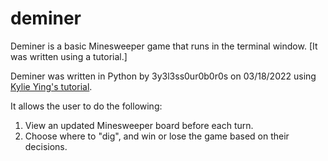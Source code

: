 # deminer
Deminer is a basic Minesweeper game that runs in the terminal window. [It was written using a tutorial.]

Deminer was written in Python by 3y3l3ss0ur0b0r0s on 03/18/2022 using [Kylie Ying's tutorial](https://youtu.be/Fjw7Lc9zlyU).

It allows the user to do the following:
1. View an updated Minesweeper board before each turn.
2. Choose where to "dig", and win or lose the game based on their decisions.
